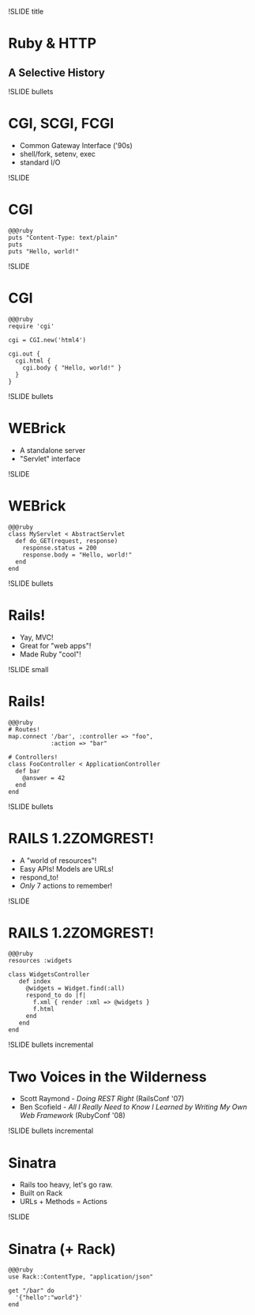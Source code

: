 !SLIDE title

# Ruby & HTTP
## A Selective History

!SLIDE bullets

# CGI, SCGI, FCGI

* Common Gateway Interface ('90s)
* shell/fork, setenv, exec
* standard I/O

!SLIDE

# CGI

    @@@ruby
    puts "Content-Type: text/plain"
    puts
    puts "Hello, world!"

!SLIDE

# CGI

    @@@ruby
    require 'cgi'

    cgi = CGI.new('html4')

    cgi.out {
      cgi.html {
        cgi.body { "Hello, world!" }
      }
    }

!SLIDE bullets

# WEBrick

* A standalone server
* "Servlet" interface

!SLIDE

# WEBrick

    @@@ruby
    class MyServlet < AbstractServlet
      def do_GET(request, response)
        response.status = 200
        response.body = "Hello, world!"
      end
    end

!SLIDE bullets

# Rails!

* Yay, MVC!
* Great for "web apps"!
* Made Ruby "cool"!

!SLIDE small

# Rails!

    @@@ruby
    # Routes!
    map.connect '/bar', :controller => "foo", 
                :action => "bar"
    
    # Controllers!
    class FooController < ApplicationController
      def bar
        @answer = 42
      end
    end

!SLIDE bullets

# RAILS 1.2ZOMGREST!

* A "world of resources"!
* Easy APIs! Models are URLs!
* respond_to!
* *Only* 7 actions to remember!

!SLIDE

# RAILS 1.2ZOMGREST!

    @@@ruby
    resources :widgets
    
    class WidgetsController
       def index
         @widgets = Widget.find(:all)
         respond_to do |f|
           f.xml { render :xml => @widgets }
           f.html
         end
       end  
    end

!SLIDE bullets incremental

# Two Voices in the Wilderness

* Scott Raymond - *Doing REST Right* (RailsConf '07)
* Ben Scofield - *All I Really Need to Know I Learned by Writing My
  Own Web Framework* (RubyConf '08)

!SLIDE bullets incremental

# Sinatra

* Rails too heavy, let's go raw.
* Built on Rack
* URLs + Methods = Actions

!SLIDE

# Sinatra (+ Rack)

    @@@ruby
    use Rack::ContentType, "application/json"
     
    get "/bar" do
      '{"hello":"world"}'
    end
